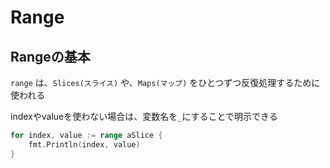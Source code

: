 # Range

## Rangeの基本

`range` は、`Slices(スライス)` や、`Maps(マップ)` をひとつずつ反復処理するために使われる

indexやvalueを使わない場合は、変数名を`_`にすることで明示できる

```go
for index, value := range aSlice {
    fmt.Println(index, value)
}
```
